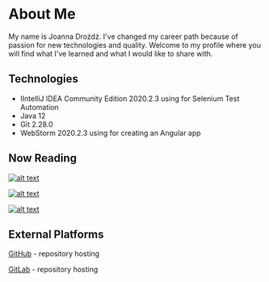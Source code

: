 # About Me
My name is Joanna Drożdż. I've changed my career path because of passion for new technologies and quality.
Welcome to my profile where you will find what I've learned and  what I would like to share with.

## Technologies
- IIntelliJ IDEA Community Edition 2020.2.3 using for Selenium Test Automation
- Java 12
- Git 2.28.0
- WebStorm 2020.2.3 using for creating an Angular app

## Now Reading
[![alt text](https://i.gr-assets.com/images/S/compressed.photo.goodreads.com/books/1578055805l/50260579._SX318_.jpg)](https://ksiegarnia.pwn.pl/Automatyzacja-testow,804413689,p.html)

[![alt text](https://emp-scs-uat.img-osdw.pl/img-p/1/kipwn/c0aac775/std/e6-172/848074944o.jpg)](https://ksiegarnia.pwn.pl/Praktyka-testowania,847295499,p.html?utm_source=awin&utm_source=awin&utm_medium=datafeed&awc=12623_1603382840_de96ae1985fcd83c5855b748d9bb69c0)

[![alt text](https://static01.helion.com.pl/global/okladki/326x466/e_1evn.png)](https://www.empik.com/pasja-testowania-jadczyk-krzysztof,p1237816598,ebooki-i-mp3-p)

## External Platforms

[GitHub](https://github.com/) - repository hosting

[GitLab](https://gitlab.com) - repository hosting

